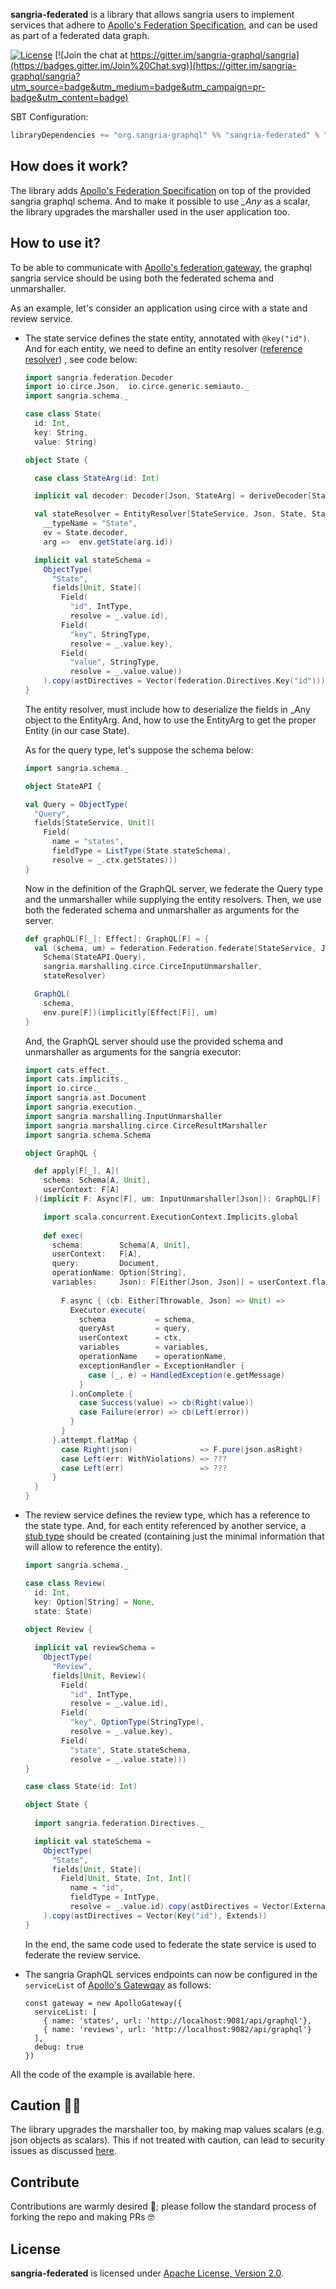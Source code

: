**sangria-federated** is a library that allows sangria users to implement services that adhere to 
[Apollo's Federation Specification](https://www.apollographql.com/docs/federation/federation-spec/),
and can be used as part of a federated data graph.

[![License](http://img.shields.io/:license-Apache%202-brightgreen.svg)](http://www.apache.org/licenses/LICENSE-2.0.txt)
[![Join the chat at https://gitter.im/sangria-graphql/sangria](https://badges.gitter.im/Join%20Chat.svg)](https://gitter.im/sangria-graphql/sangria?utm_source=badge&utm_medium=badge&utm_campaign=pr-badge&utm_content=badge)

SBT Configuration:

```scala
libraryDependencies += "org.sangria-graphql" %% "sangria-federated" % "<latest version>"
```

## How does it work?

The library adds [Apollo's Federation Specification](https://www.apollographql.com/docs/federation/federation-spec/)
on top of the provided sangria graphql schema. And to make it possible to use *_Any* as a scalar,
the library upgrades the marshaller used in the user application too.

## How to use it?

To be able to communicate with [Apollo's federation gateway](https://www.apollographql.com/docs/federation/gateway/),
the graphql sangria service should be using both the federated schema and unmarshaller.

As an example, let's consider an application using circe with a state and review service. 
- The state service defines the state entity, annotated with ```@key("id")```. And for each entity, 
  we need to define an entity resolver ([reference resolver](https://www.apollographql.com/docs/federation/entities/#resolving))
  , see code below:
    ```scala
    import sangria.federation.Decoder
    import io.circe.Json,  io.circe.generic.semiauto._
    import sangria.schema._
    
    case class State(
      id: Int,
      key: String,
      value: String)
    
    object State {
    
      case class StateArg(id: Int)
    
      implicit val decoder: Decoder[Json, StateArg] = deriveDecoder[StateArg].decodeJson(_)
    
      val stateResolver = EntityResolver[StateService, Json, State, StateArg](
        __typeName = "State",
        ev = State.decoder,
        arg =>  env.getState(arg.id))
    
      implicit val stateSchema =
        ObjectType(
          "State",
          fields[Unit, State](
            Field(
              "id", IntType,
              resolve = _.value.id),
            Field(
              "key", StringType,
              resolve = _.value.key),
            Field(
              "value", StringType,
              resolve = _.value.value))
        ).copy(astDirectives = Vector(federation.Directives.Key("id")))
    }
    ```
    
    The entity resolver, must include how to deserialize the fields in _Any object to the EntityArg.
    And, how to use the EntityArg to get the proper Entity (in our case State).
  
    As for the query type, let's suppose the schema below:
    ```scala
    import sangria.schema._
    
    object StateAPI {
    
    val Query = ObjectType(
      "Query",
      fields[StateService, Unit](
        Field(
          name = "states", 
          fieldType = ListType(State.stateSchema), 
          resolve = _.ctx.getStates)))
    }
    ```
    
    Now in the definition of the GraphQL server, we federate the Query type and the unmarshaller 
    while supplying the entity resolvers. Then, we use both the federated schema and unmarshaller as
    arguments for the server.
    ```scala
    def graphQL[F[_]: Effect]: GraphQL[F] = {
      val (schema, um) = federation.Federation.federate[StateService, Json](
        Schema(StateAPI.Query),
        sangria.marshalling.circe.CirceInputUnmarshaller,
        stateResolver)
    
      GraphQL(
        schema,
        env.pure[F])(implicitly[Effect[F]], um)
    }
    ```
  
    And, the GraphQL server should use the provided schema and unmarshaller as arguments for the
    sangria executor:
    ```scala
    import cats.effect._
    import cats.implicits._
    import io.circe._
    import sangria.ast.Document
    import sangria.execution._
    import sangria.marshalling.InputUnmarshaller
    import sangria.marshalling.circe.CirceResultMarshaller
    import sangria.schema.Schema
  
    object GraphQL {

      def apply[F[_], A](
        schema: Schema[A, Unit],
        userContext: F[A]
      )(implicit F: Async[F], um: InputUnmarshaller[Json]): GraphQL[F] = new GraphQL[F] {

        import scala.concurrent.ExecutionContext.Implicits.global
        
        def exec(
          schema:        Schema[A, Unit],
          userContext:   F[A],
          query:         Document,
          operationName: Option[String],
          variables:     Json): F[Either[Json, Json]] = userContext.flatMap { ctx =>
          
            F.async { (cb: Either[Throwable, Json] => Unit) =>
              Executor.execute(
                schema           = schema,
                queryAst         = query,
                userContext      = ctx,
                variables        = variables,
                operationName    = operationName,
                exceptionHandler = ExceptionHandler {
                  case (_, e) ⇒ HandledException(e.getMessage)
                }
              ).onComplete {
                case Success(value) => cb(Right(value))
                case Failure(error) => cb(Left(error))
              }
            }
          }.attempt.flatMap {
            case Right(json)               => F.pure(json.asRight)
            case Left(err: WithViolations) => ???
            case Left(err)                 => ???
          }
      }
    }
    ```
  
- The review service defines the review type, which has a reference to the state type. And, for each
  entity referenced by another service, a [stub type](https://www.apollographql.com/docs/federation/entities/#referencing)
  should be created (containing just the minimal information that will allow to reference
  the entity).
  ```scala
  import sangria.schema._
  
  case class Review(
    id: Int,
    key: Option[String] = None,
    state: State)
    
  object Review {

    implicit val reviewSchema =
      ObjectType(
        "Review",
        fields[Unit, Review](
          Field(
            "id", IntType,
            resolve = _.value.id),
          Field(
            "key", OptionType(StringType),
            resolve = _.value.key),
          Field(
            "state", State.stateSchema,
            resolve = _.value.state)))
  }
  
  case class State(id: Int)

  object State {
    
    import sangria.federation.Directives._
  
    implicit val stateSchema =
      ObjectType(
        "State",
        fields[Unit, State](
          Field[Unit, State, Int, Int](
            name = "id",
            fieldType = IntType,
            resolve = _.value.id).copy(astDirectives = Vector(External)))
      ).copy(astDirectives = Vector(Key("id"), Extends))
  }
  ```
  
  In the end, the same code used to federate the state service is used to federate the review
  service.

- The sangria GraphQL services endpoints can now be configured in the ```serviceList``` of
  [Apollo's Gatewqay](https://www.apollographql.com/docs/federation/gateway/#setup) as follows:
    ```
    const gateway = new ApolloGateway({
      serviceList: [
        { name: 'states', url: 'http://localhost:9081/api/graphql'},
        { name: 'reviews', url: 'http://localhost:9082/api/graphql'}
      ],
      debug: true
    })
    ```

All the code of the example is available here.

## Caution 🚨🚨

The library upgrades the marshaller too, by making map values scalars (e.g. json objects as 
scalars). This if not treated with caution, can lead to security issues as discussed [here](http://www.petecorey.com/blog/2017/06/12/graphql-nosql-injection-through-json-types/).

## Contribute

Contributions are warmly desired 🤗; please follow the standard process of forking the repo and making
PRs 🤓

## License

**sangria-federated** is licensed under [Apache License, Version 2.0](http://www.apache.org/licenses/LICENSE-2.0).

